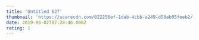 ```yaml
---
title: 'Untitled 627'
thumbnail: 'https://ucarecdn.com/022256ef-1dab-4cbb-a249-d50ab05feeb2/'
date: 2019-06-02T07:28:46.000Z
rating: 1
---
```

